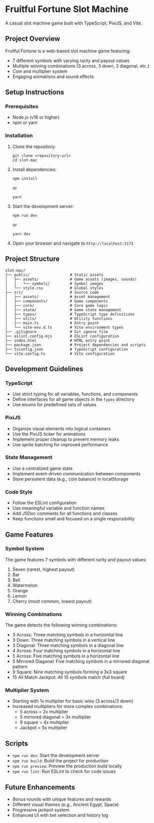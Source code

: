 # Fruitful Fortune Slot Machine

A casual slot machine game built with TypeScript, PixiJS, and Vite.

## Project Overview

Fruitful Fortune is a web-based slot machine game featuring:

- 7 different symbols with varying rarity and payout values
- Multiple winning combinations (3 across, 3 down, 3 diagonal, etc.)
- Coin and multiplier system
- Engaging animations and sound effects

## Setup Instructions

### Prerequisites

- Node.js (v16 or higher)
- npm or yarn

### Installation

1. Clone the repository:
   ```
   git clone <repository-url>
   cd slot-mac
   ```

2. Install dependencies:
   ```
   npm install
   ```
   or
   ```
   yarn
   ```

3. Start the development server:
   ```
   npm run dev
   ```
   or
   ```
   yarn dev
   ```

4. Open your browser and navigate to `http://localhost:5173`

## Project Structure

```
slot-mac/
├── public/                  # Static assets
│   ├── assets/              # Game assets (images, sounds)
│   │   └── symbols/         # Symbol images
│   └── style.css            # Global styles
├── src/                     # Source code
│   ├── assets/              # Asset management
│   ├── components/          # Game components
│   ├── core/                # Core game logic
│   ├── state/               # Game state management
│   ├── types/               # TypeScript type definitions
│   ├── utils/               # Utility functions
│   ├── main.ts              # Entry point
│   └── vite-env.d.ts        # Vite environment types
├── .gitignore               # Git ignore file
├── eslint.config.mjs        # ESLint configuration
├── index.html               # HTML entry point
├── package.json             # Project dependencies and scripts
├── tsconfig.json            # TypeScript configuration
└── vite.config.ts           # Vite configuration
```

## Development Guidelines

### TypeScript

- Use strict typing for all variables, functions, and components
- Define interfaces for all game objects in the `types` directory
- Use enums for predefined sets of values

### PixiJS

- Organize visual elements into logical containers
- Use the PixiJS ticker for animations
- Implement proper cleanup to prevent memory leaks
- Use sprite batching for improved performance

### State Management

- Use a centralized game state
- Implement event-driven communication between components
- Store persistent data (e.g., coin balance) in localStorage

### Code Style

- Follow the ESLint configuration
- Use meaningful variable and function names
- Add JSDoc comments for all functions and classes
- Keep functions small and focused on a single responsibility

## Game Features

### Symbol System

The game features 7 symbols with different rarity and payout values:

1. Seven (rarest, highest payout)
2. Bar
3. Bell
4. Watermelon
5. Orange
6. Lemon
7. Cherry (most common, lowest payout)

### Winning Combinations

The game detects the following winning combinations:

- 3 Across: Three matching symbols in a horizontal line
- 3 Down: Three matching symbols in a vertical line
- 3 Diagonal: Three matching symbols in a diagonal line
- 4 Across: Four matching symbols in a horizontal line
- 5 Across: Five matching symbols in a horizontal line
- 5 Mirrored Diagonal: Five matching symbols in a mirrored diagonal pattern
- 9 Square: Nine matching symbols forming a 3x3 square
- 15 All Match Jackpot: All 15 symbols match (full board)

### Multiplier System

- Starting with 1x multiplier for basic wins (3 across/3 down)
- Increased multipliers for more complex combinations:
  - 5 across = 2x multiplier
  - 5 mirrored diagonal = 3x multiplier
  - 9 square = 4x multiplier
  - Jackpot = 5x multiplier

## Scripts

- `npm run dev`: Start the development server
- `npm run build`: Build the project for production
- `npm run preview`: Preview the production build locally
- `npm run lint`: Run ESLint to check for code issues

## Future Enhancements

- Bonus rounds with unique features and rewards
- Different visual themes (e.g., Ancient Egypt, Space)
- Progressive jackpot system
- Enhanced UI with bet selection and history log
